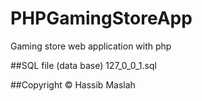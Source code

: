 # PHPGamingStoreApp
Gaming store web application with php

##SQL file (data base)
127_0_0_1.sql

##Copyright ©
Hassib Maslah
